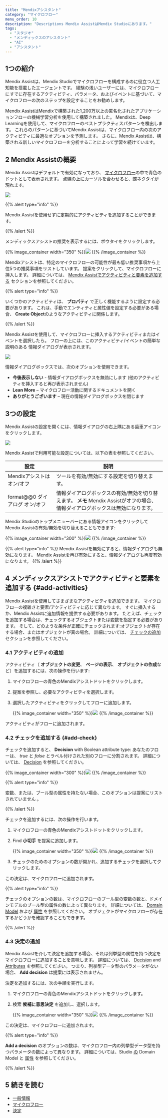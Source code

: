 ```yaml
---
title: "Mendixアシスタント"
category: "マイクロフロー"
menu_order: 10
description: "Descriptions Mendix AssistはMendix Studioにあります。"
tags:
  - "スタジオ"
  - "メンディックスのアシスタント"
  - "AI"
  - "アシスタント"
---
```


## 1つの紹介

Mendix Assistは、Mendix Studioでマイクロフローを構成するのに役立つ人工知能を搭載したエージェントです。 経験の浅いユーザーには、マイクロフローにすでに存在するアクティビティ、パラメータ、およびイベントに基づいて、マイクロフローの次のステップを設定することをお勧めします。

Mendix AssistはMendixで構築された1,200万以上の匿名化されたアプリケーションフローの機械学習分析を使用して構築されました。 Mendixは、Deep Learningを使用して、マイクロフローのベストプラクティスパターンを検出します。 これらのパターンに基づいてMendix Assistは、マイクロフロー内の次のアクティビティに最適なオプションを予測します。 さらに、Mendix Assistは、構築される新しいマイクロフローを分析することによって学習を続けています。

## 2 Mendix Assistの概要

Mendix Assistはデフォルトで有効になっており、 [マイクロフロー](microflows)の中で青色のドットとして表示されます。 点線の上にカーソルを合わせると、蝶ネクタイが現れます。

![](attachments/mx-assist/mendix-assist-icon.png)

{{% alert type="info" %}}

Mendix Assistを使用せずに定期的にアクティビティを追加することができます。

{{% /alert %}}

メンディックスアシストの推奨を表示するには、ボウタイをクリックします。

{{% image_container width="350" %}}![](attachments/mx-assist/mx-assist-recommendations.png)
{{% /image_container %}}

Mendixアシストは、特定のマイクロフローの可能性が最も低い推奨事項から上位5つの推奨事項をリストしています。 提案をクリックして、マイクロフローに挿入します。 詳細については、 [Mendix Assistでアクティビティと要素を追加する](#add-activities) セクションを参照してください。

{{% alert type="info" %}}

いくつかのアクティビティは、 **プロパティ** で正しく機能するように設定する必要があります。 これは、手動でエンティティと属性値を設定する必要がある場合、 **Create Object**のようなアクティビティに関係します。

{{% /alert %}}

Mendix Assistを使用して、マイクロフローに挿入するアクティビティまたはイベントを選択したら。 フローの上には、このアクティビティ/イベントの簡単な説明のある 情報ダイアログが表示されます。

![](attachments/mx-assist/info-dialog.png)

情報ダイアログボックスでは、次のオプションを使用できます。

* **今後表示しない** - 情報ダイアログボックスを無効にします (他のアクティビティを挿入すると再び表示されません)
* **Lean More** – マイクロフロー活動に関するドキュメントを開く
* **ありがとうございます** – 現在の情報ダイアログボックスを閉じます

## 3つの設定

Mendix Assistの設定を開くには、情報ダイアログの右上隅にある歯車アイコンをクリックします。

![](attachments/mx-assist/settings-mx-assist.png)

Mendix Assistで利用可能な設定については、以下の表を参照してください。

| 設定                    | 説明                                                                        |
| --------------------- | ------------------------------------------------------------------------- |
| Mendixアシストはオン/オフ      | ツールを有効/無効にする設定を切り替えます。                                                    |
| format@@0 ダイアログ オン/オフ | 情報ダイアログボックスの有効/無効を切り替えます。 **メモ** Mendix Assistがオフの場合、情報ダイアログボックスは無効になります。 |

Mendix Studioのトップメニューバーにある情報アイコンをクリックしてMendix Assistの有効/無効を切り替えることもできます:

{{% image_container width="300" %}}![](attachments/mx-assist/info-icon-setting.png)
{{% /image_container %}}

{{% alert type="info" %}}
Mendix Assistを無効にすると、情報ダイアログも無効になります。 Mendix Assistを再び有効にすると、情報ダイアログも再度有効になります。
{{% /alert %}}

## 4 メンディックスアシストでアクティビティと要素を追加する {#add-activities}

Mendix Assistを使用してさまざまなアクティビティを追加できます。 マイクロフローの複雑さと要素/アクティビティに応じて異なります。 すぐに挿入するか、Mendix Assistに追加情報を提供する必要があります。 たとえば、チェックを追加する場合は、チェックするオブジェクトまたは変数を指定する必要があります。 そして、どのような条件が正確にチェックされます:オブジェクトが存在する場合、またはオブジェクトが真の場合。 詳細については、 [チェックの追加](#add-check) セクションを参照してください。

### 4.1 アクティビティの追加

アクティビティ（ **オブジェクトの変更**、 **ページの表示**、 **オブジェクトの作成**など）を追加するには、次の操作を行います:

1. マイクロフローの青色のMendixアシストドットをクリックします。

2. 提案を参照し、必要なアクティビティを選択します。

3.  選択したアクティビティをクリックしてフローに追加します。

    {{% image_container width="350" %}}![](attachments/mx-assist/mx-assist-list.png)
    {{% /image_container %}}

アクティビティがフローに追加されます。

### 4.2 チェックを追加する {#add-check}

チェックを追加すると、 **Decision** with Boolean attribute type: あなたのフローは、 *true* と *false* とラベル付けされた別のフローに分割されます。 詳細については、 [Decision](microflows-decision) を参照してください。

{{% image_container width="300" %}}![](attachments/mx-assist/check-added.png)
{{% /image_container %}}

{{% alert type="info" %}}

変数、または、ブール型の属性を持たない場合、このオプションは提案にリストされていません 。

{{% /alert %}}

チェックを追加するには、次の操作を行います。

1. マイクロフローの青色のMendixアシストドットをクリックします。

2.  Find **小切手** を提案に追加します。

    {{% image_container width="350" %}}![](attachments/mx-assist/adding-check.png)
    {{% /image_container %}}

3. チェックのためのオプションの数が開かれ、追加するチェックを選択してクリックします。

この決定は、マイクロフローに追加されます。

{{% alert type="info" %}}

チェックのオプションの数は、マイクロフローのブール型の変数の数と、ドメインモデルのブール型の属性の数によって異なります。 詳細については、 [Domain Model](domain-models) および [属性](domain-models-attributes) を参照してください。 オブジェクトがマイクロフローが存在するかどうかを確認することもできます。

{{% /alert %}}

### 4.3 決定の追加

Mendix Assistを介して決定を追加する場合、それは列挙型の属性を持つ決定をマイクロフローに追加することを意味します。 詳細については、 [Decision](microflows-decision) and [Attributes](domain-models-attributes) を参照してください。 つまり、列挙型データ型のパラメータがない場合、 **Add decision** は提案には表示されません。

決定を追加するには、次の手順を実行します。

1. マイクロフローの青色のMendixアシストドットをクリックします。

2. 検索 **候補に意思決定** を追加し、選択します。

    {{% image_container width="350" %}}![](attachments/mx-assist/adding-decision.png)
    {{% /image_container %}}

この決定は、マイクロフローに追加されます。

{{% alert type="info" %}}

**Add a decision** のオプションの数は、マイクロフロー内の列挙型データ型を持つパラメータの数によって異なります。 詳細については、Studio [の](domain-models) Domain Model と [属性](domain-models-attributes) を参照してください。

{{% /alert %}}

## 5 続きを読む

* [一般情報](general)
* [マイクロフロー](マイクロフロー)
* [決定](microflows-decision)
